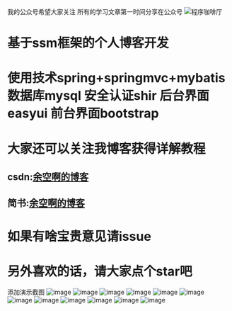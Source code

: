 
我的公众号希望大家关注 所有的学习文章第一时间分享在公众号
![程序咖啡厅](https://upload-images.jianshu.io/upload_images/5338436-e69222d4fc2e8740.jpg?imageMogr2/auto-orient/strip%7CimageView2/2/w/300/format/webp)


# 基于ssm框架的个人博客开发
# 使用技术spring+springmvc+mybatis 数据库mysql 安全认证shir 后台界面easyui 前台界面bootstrap 
# 大家还可以关注我博客获得详解教程 
## csdn:[余空啊的博客](http://blog.csdn.net/xp541130126/article/details/70163081)
## 简书:[余空啊的博客](http://www.jianshu.com/u/bc2e35b66293)
# 如果有啥宝贵意见请issue 
# 另外喜欢的话，请大家点个star吧

添加演示截图
![image](https://github.com/YuKongEr/blog/blob/master/src/main/resources/images/Snip20170704_2.png)
![image](https://github.com/YuKongEr/blog/blob/master/src/main/resources/images/Snip20170704_3.png)
![image](https://github.com/YuKongEr/blog/blob/master/src/main/resources/images/Snip20170704_4.png)
![image](https://github.com/YuKongEr/blog/blob/master/src/main/resources/images/Snip20170704_5.png)
![image](https://github.com/YuKongEr/blog/blob/master/src/main/resources/images/Snip20170704_6.png)
![image](https://github.com/YuKongEr/blog/blob/master/src/main/resources/images/Snip20170704_7.png)
![image](https://github.com/YuKongEr/blog/blob/master/src/main/resources/images/Snip20170704_8.png)
![image](https://github.com/YuKongEr/blog/blob/master/src/main/resources/images/Snip20170704_9.png)
![image](https://github.com/YuKongEr/blog/blob/master/src/main/resources/images/Snip20170704_10.png)
![image](https://github.com/YuKongEr/blog/blob/master/src/main/resources/images/Snip20170704_11.png)
![image](https://github.com/YuKongEr/blog/blob/master/src/main/resources/images/Snip20170704_12.png)
![image](https://github.com/YuKongEr/blog/blob/master/src/main/resources/images/Snip20170704_13.png)
